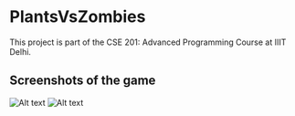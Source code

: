 # PlantsVsZombies
This project is part of the CSE 201: Advanced Programming Course at IIIT Delhi.

## Screenshots of the game
![Alt text](/../master/Screenshot1.png?raw=true "Screenshot")
![Alt text](/../master/Screenshot2.png?raw=true "Screenshot")
